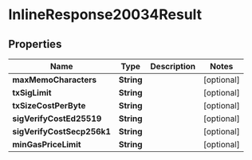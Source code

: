 
# InlineResponse20034Result

## Properties
Name | Type | Description | Notes
------------ | ------------- | ------------- | -------------
**maxMemoCharacters** | **String** |  |  [optional]
**txSigLimit** | **String** |  |  [optional]
**txSizeCostPerByte** | **String** |  |  [optional]
**sigVerifyCostEd25519** | **String** |  |  [optional]
**sigVerifyCostSecp256k1** | **String** |  |  [optional]
**minGasPriceLimit** | **String** |  |  [optional]



